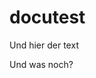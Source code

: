 # docutest

Und hier der text

Und was noch?
<!--stackedit_data:
eyJoaXN0b3J5IjpbLTE3NjcyMjY5MDBdfQ==
-->